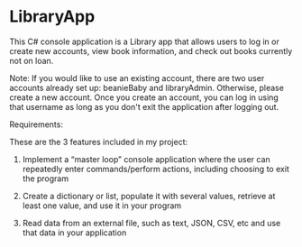 # LibraryApp
This C# console application is a Library app that allows users to log in or create new accounts, view book information, and check out books currently not on loan.


Note: If you would like to use an existing account, there are two user accounts already set up: beanieBaby and libraryAdmin. Otherwise, please create a new account. Once you create an account, you can log in using that username as long as you don't exit the application after logging out.


Requirements: 

These are the 3 features included in my project:

1) Implement a “master loop” console application where the user can repeatedly enter commands/perform actions, including choosing to exit the program

2) Create a dictionary or list, populate it with several values, retrieve at least one value, and use it in your program

3) Read data from an external file, such as text, JSON, CSV, etc and use that data in your application
